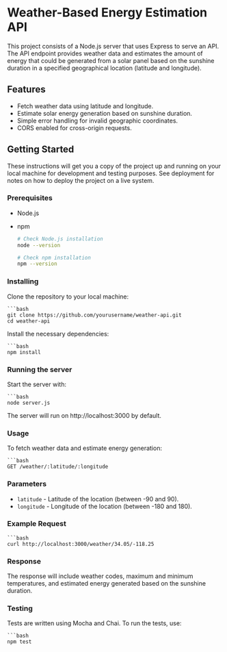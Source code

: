 # Weather-Based Energy Estimation API

This project consists of a Node.js server that uses Express to serve an API. The API endpoint provides weather data and estimates the amount of energy that could be generated from a solar panel based on the sunshine duration in a specified geographical location (latitude and longitude).

## Features

- Fetch weather data using latitude and longitude.
- Estimate solar energy generation based on sunshine duration.
- Simple error handling for invalid geographic coordinates.
- CORS enabled for cross-origin requests.

## Getting Started

These instructions will get you a copy of the project up and running on your local machine for development and testing purposes. See deployment for notes on how to deploy the project on a live system.

### Prerequisites

- Node.js
- npm

  ```bash
  # Check Node.js installation
  node --version
  
  # Check npm installation
  npm --version


### Installing

Clone the repository to your local machine:

    ```bash
    git clone https://github.com/yourusername/weather-api.git
    cd weather-api

Install the necessary dependencies:

    ```bash
    npm install

### Running the server
Start the server with:

    ```bash
    node server.js

The server will run on http://localhost:3000 by default.

### Usage
To fetch weather data and estimate energy generation:

    ```bash
    GET /weather/:latitude/:longitude


### Parameters

- `latitude` - Latitude of the location (between -90 and 90).
- `longitude` - Longitude of the location (between -180 and 180).

### Example Request

    ```bash
    curl http://localhost:3000/weather/34.05/-118.25

### Response
The response will include weather codes, maximum and minimum temperatures, and estimated energy generated based on the sunshine duration.

### Testing
Tests are written using Mocha and Chai. To run the tests, use:

    ```bash
    npm test
